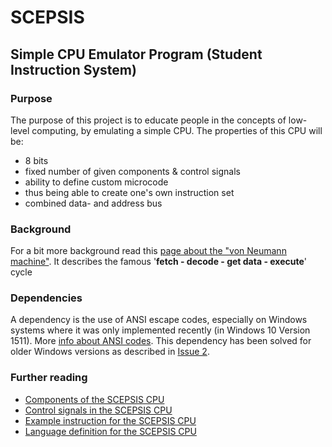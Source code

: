
# SCEPSIS

## Simple CPU Emulator Program (Student Instruction System)

### Purpose

The purpose of this project is to educate people in the concepts of low-level computing, by emulating a simple CPU. The properties of this CPU will be:

- 8 bits
- fixed number of given components & control signals
- ability to define custom microcode
- thus being able to create one's own instruction set
- combined data- and address bus

### Background

For a bit more background read this [page about the "von Neumann machine"](https://geronimo370.nl/computers/theory/the-von-neumann-machine/). It describes the famous '**fetch - decode - get data - execute**' cycle

### Dependencies

A dependency is the use of ANSI escape codes, especially on Windows systems where it was only implemented recently (in Windows 10 Version 1511). More [info about ANSI codes](https://en.wikipedia.org/wiki/ANSI_escape_code). This dependency has been solved for older Windows versions as described in [Issue 2](https://github.com/GerardWassink/SCEPSIS/issues/3).

### Further reading

- [Components of the SCEPSIS CPU](./doc/Components.md)
- [Control signals in the SCEPSIS CPU](./doc/ControlSignals.md)
- [Example instruction for the SCEPSIS CPU](./doc/Example.md)
- [Language definition for the SCEPSIS CPU](./doc/Langdef.md)

